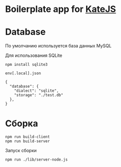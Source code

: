 # Boilerplate app for [KateJS](https://github.com/romannep/katejs)


# Database
По умолчанию используется база данных MySQL

Для использования SQLite
````
npm install sqlite3
````
`env[.local].json`
````
{
  "database": { 
    "dialect": "sqlite",
    "storage": "./test.db"
  },
}
````

# Сборка
````
npm run build-client
npm run build-server
````
Запуск сборки
````
npm run ./lib/server-node.js
````